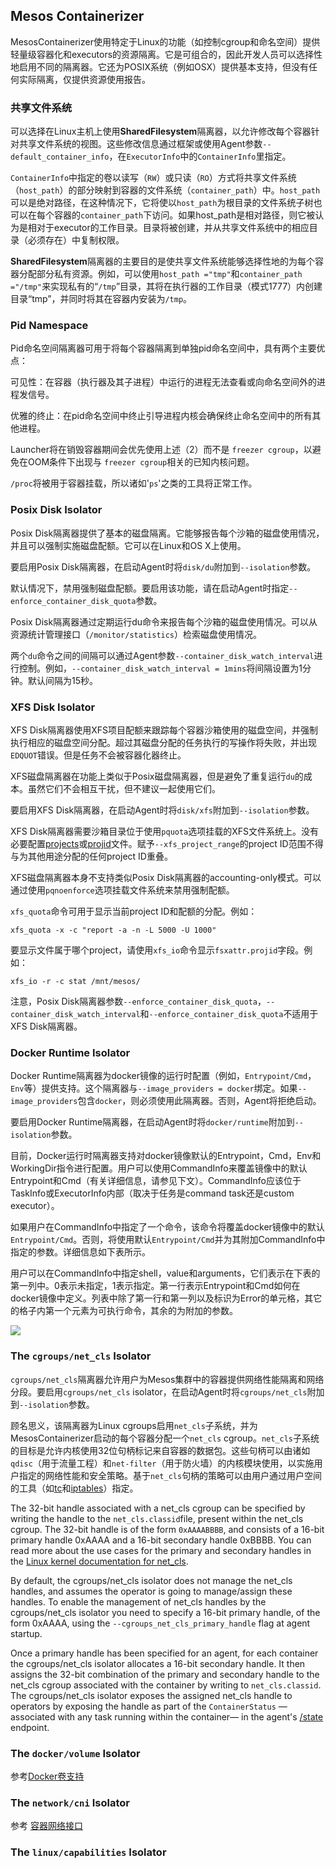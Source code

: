 ## Mesos Containerizer

MesosContainerizer使用特定于Linux的功能（如控制cgroup和命名空间）提供轻量级容器化和executors的资源隔离。它是可组合的，因此开发人员可以选择性地启用不同的隔离器。它还为POSIX系统（例如OSX）提供基本支持，但没有任何实际隔离，仅提供资源使用报告。

### 共享文件系统

可以选择在Linux主机上使用**SharedFilesystem**隔离器，以允许修改每个容器针对共享文件系统的视图。这些修改信息通过框架或使用Agent参数`--default_container_info`，在`ExecutorInfo`中的`ContainerInfo`里指定。

`ContainerInfo`中指定的卷以读写（`RW`）或只读（`RO`）方式将共享文件系统（`host_path`）的部分映射到容器的文件系统（`container_path`）中。`host_path`可以是绝对路径，在这种情况下，它将使以`host_path`为根目录的文件系统子树也可以在每个容器的`container_path`下访问。如果host\_path是相对路径，则它被认为是相对于executor的工作目录。目录将被创建，并从共享文件系统中的相应目录（必须存在）中复制权限。

**SharedFilesystem**隔离器的主要目的是使共享文件系统能够选择性地的为每个容器分配部分私有资源。例如，可以使用`host_path ="tmp"`和`container_path ="/tmp"`来实现私有的“`/tmp`”目录，其将在执行器的工作目录（模式1777）内创建目录“tmp”，并同时将其在容器内安装为`/tmp`。

### **Pid Namespace**

Pid命名空间隔离器可用于将每个容器隔离到单独pid命名空间中，具有两个主要优点：

可见性：在容器（执行器及其子进程）中运行的进程无法查看或向命名空间外的进程发信号。

优雅的终止：在pid命名空间中终止引导进程内核会确保终止命名空间中的所有其他进程。

Launcher将在销毁容器期间会优先使用上述（2）而不是 `freezer cgroup`，以避免在OOM条件下出现与 `freezer cgroup`相关的已知内核问题。

`/proc`将被用于容器挂载，所以诸如'`ps`'之类的工具将正常工作。

### **Posix Disk Isolator**

Posix Disk隔离器提供了基本的磁盘隔离。它能够报告每个沙箱的磁盘使用情况，并且可以强制实施磁盘配额。它可以在Linux和OS X上使用。

要启用Posix Disk隔离器，在启动Agent时将`disk/du`附加到`--isolation`参数。

默认情况下，禁用强制磁盘配额。要启用该功能，请在启动Agent时指定`--enforce_container_disk_quota`参数。

Posix Disk隔离器通过定期运行du命令来报告每个沙箱的磁盘使用情况。可以从资源统计管理接口（`/monitor/statistics`）检索磁盘使用情况。

两个`du`命令之间的间隔可以通过Agent参数`--container_disk_watch_interval`进行控制。例如，`--container_disk_watch_interval = 1mins`将间隔设置为1分钟。默认间隔为15秒。

### **XFS Disk Isolator**

XFS Disk隔离器使用XFS项目配额来跟踪每个容器沙箱使用的磁盘空间，并强制执行相应的磁盘空间分配。超过其磁盘分配的任务执行的写操作将失败，并出现`EDQUOT`错误。但是任务不会被容器化器终止。

XFS磁盘隔离器在功能上类似于Posix磁盘隔离器，但是避免了重复运行`du`的成本。虽然它们不会相互干扰，但不建议一起使用它们。

要启用XFS Disk隔离器，在启动Agent时将`disk/xfs`附加到`--isolation`参数。

XFS Disk隔离器需要沙箱目录位于使用`pquota`选项挂载的XFS文件系统上。没有必要配置[projects](http://man7.org/linux/man-pages/man5/projects.5.html)或[projid](http://man7.org/linux/man-pages/man5/projid.5.html)文件。赋予`--xfs_project_range`的project ID范围不得与为其他用途分配的任何project ID重叠。

XFS磁盘隔离器本身不支持类似Posix Disk隔离器的accounting-only模式。可以通过使用`pqnoenforce`选项挂载文件系统来禁用强制配额。

`xfs_quota`命令可用于显示当前project ID和配额的分配。例如：

```
xfs_quota -x -c "report -a -n -L 5000 -U 1000"
```

要显示文件属于哪个project，请使用`xfs_io`命令显示`fsxattr.projid`字段。例如：

```
xfs_io -r -c stat /mnt/mesos/
```

注意，Posix Disk隔离器参数`--enforce_container_disk_quota`，`--container_disk_watch_interval`和`--enforce_container_disk_quota`不适用于XFS Disk隔离器。

### **Docker Runtime Isolator**

Docker Runtime隔离器为docker镜像的运行时配置（例如，`Entrypoint/Cmd`，`Env`等）提供支持。这个隔离器与`--image_providers = docker`绑定。如果`--image_providers`包含`docker`，则必须使用此隔离器。否则，Agent将拒绝启动。

要启用Docker Runtime隔离器，在启动Agent时将`docker/runtime`附加到`--isolation`参数。

目前，Docker运行时隔离器支持对docker镜像默认的Entrypoint，Cmd，Env和WorkingDir指令进行配置。用户可以使用CommandInfo来覆盖镜像中的默认Entrypoint和Cmd（有关详细信息，请参见下文）。CommandInfo应该位于TaskInfo或ExecutorInfo内部（取决于任务是command task还是custom executor）。

如果用户在CommandInfo中指定了一个命令，该命令将覆盖docker镜像中的默认`Entrypoint/Cmd`。否则，将使用默认`Entrypoint/Cmd`并为其附加CommandInfo中指定的参数。详细信息如下表所示。

用户可以在CommandInfo中指定shell，value和arguments，它们表示在下表的第一列中。0表示未指定，1表示指定。第一行表示Entrypoint和Cmd如何在docker镜像中定义。列表中除了第一行和第一列以及标识为Error的单元格，其它的格子内第一个元素为可执行命令，其余的为附加的参数。

![](/assets/dcos_mesos_docker_runtime_isolator.png)

### **The **`cgroups/net_cls`** Isolator**

`cgroups/net_cls`隔离器允许用户为Mesos集群中的容器提供网络性能隔离和网络分段。要启用`cgroups/net_cls` isolator，在启动Agent时将`cgroups/net_cls`附加到`--isolation`参数。

顾名思义，该隔离器为Linux cgroups启用`net_cls`子系统，并为MesosContainerizer启动的每个容器分配一个`net_cls` cgroup。`net_cls`子系统的目标是允许内核使用32位句柄标记来自容器的数据包。这些句柄可以由诸如`qdisc`（用于流量工程）和`net-filter`（用于防火墙）的内核模块使用，以实施用户指定的网络性能和安全策略。基于`net_cls`句柄的策略可以由用户通过用户空间的工具（如[tc](http://tldp.org/HOWTO/Traffic-Control-HOWTO/software.html#s-iproute2-tc)和[iptables](http://linux.die.net/man/8/iptables)）指定。

The 32-bit handle associated with a net\_cls cgroup can be specified by writing the handle to the `net_cls.classid`file, present within the net\_cls cgroup. The 32-bit handle is of the form `0xAAAABBBB`, and consists of a 16-bit primary handle 0xAAAA and a 16-bit secondary handle 0xBBBB. You can read more about the use cases for the primary and secondary handles in the [Linux kernel documentation for net\_cls](https://www.kernel.org/doc/Documentation/cgroup-v1/net_cls.txt).

By default, the cgroups\/net\_cls isolator does not manage the net\_cls handles, and assumes the operator is going to manage\/assign these handles. To enable the management of net\_cls handles by the cgroups\/net\_cls isolator you need to specify a 16-bit primary handle, of the form 0xAAAA, using the `--cgroups_net_cls_primary_handle` flag at agent startup.

Once a primary handle has been specified for an agent, for each container the cgroups\/net\_cls isolator allocates a 16-bit secondary handle. It then assigns the 32-bit combination of the primary and secondary handle to the net\_cls cgroup associated with the container by writing to `net_cls.classid`. The cgroups\/net\_cls isolator exposes the assigned net\_cls handle to operators by exposing the handle as part of the `ContainerStatus` —associated with any task running within the container— in the agent's [\/state](https://github.com/apache/mesos/blob/master/docs/endpoints/slave/state.md) endpoint.

### **The **`docker/volume`** Isolator**

参考[Docker卷支持](/dcos-mesos-mesos-containerizer-docker-volume.md)

### **The **`network/cni`** Isolator**

参考 [容器网络接口](/dcos-network-virtual-networks-isolation.md)

### **The **`linux/capabilities`** Isolator**

